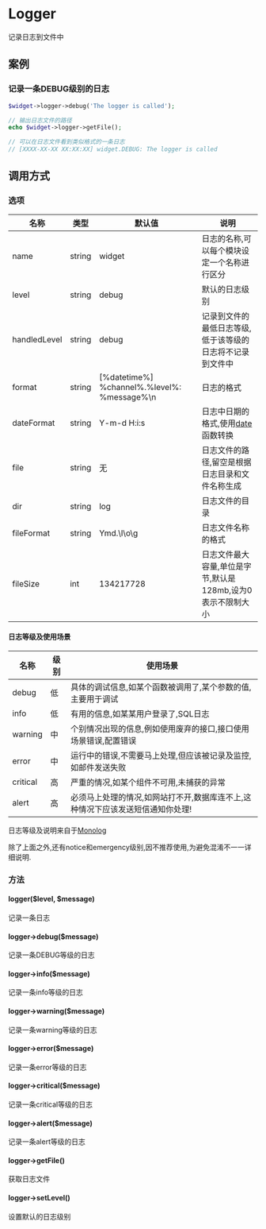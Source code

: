 Logger
======

记录日志到文件中

案例
----

### 记录一条DEBUG级别的日志
```php
$widget->logger->debug('The logger is called');

// 输出日志文件的路径
echo $widget->logger->getFile();

// 可以在日志文件看到类似格式的一条日志
// [XXXX-XX-XX XX:XX:XX] widget.DEBUG: The logger is called
```

调用方式
--------

### 选项

名称         | 类型     | 默认值                                      | 说明
-------------|----------|---------------------------------------------|------
name         | string   | widget                                      | 日志的名称,可以每个模块设定一个名称进行区分
level        | string   | debug                                       | 默认的日志级别
handledLevel | string   | debug                                       | 记录到文件的最低日志等级,低于该等级的日志将不记录到文件中
format       | string   | [%datetime%] %channel%.%level%: %message%\n | 日志的格式
dateFormat   | string   | Y-m-d H:i:s                                 | 日志中日期的格式,使用[date](http://php.net/manual/en/function.date.php)函数转换
file         | string   | 无                                          | 日志文件的路径,留空是根据日志目录和文件名称生成
dir          | string   | log                                         | 日志文件的目录
fileFormat   | string   | Ymd.\l\o\g                                  | 日志文件名称的格式
fileSize     | int      | 134217728                                   | 日志文件最大容量,单位是字节,默认是128mb,设为0表示不限制大小

#### 日志等级及使用场景

名称      | 级别 | 使用场景
----------|------|-----------
debug     | 低   | 具体的调试信息,如某个函数被调用了,某个参数的值,主要用于调试
info      | 低   | 有用的信息,如某某用户登录了,SQL日志
warning   | 中   | 个别情况出现的信息,例如使用废弃的接口,接口使用场景错误,配置错误
error     | 中   | 运行中的错误,不需要马上处理,但应该被记录及监控,如邮件发送失败
critical  | 高   | 严重的情况,如某个组件不可用,未捕获的异常
alert     | 高   | 必须马上处理的情况,如网站打不开,数据库连不上,这种情况下应该发送短信通知你处理!

日志等级及说明来自于[Monolog](https://github.com/Seldaek/monolog) 

除了上面之外,还有notice和emergency级别,因不推荐使用,为避免混淆不一一详细说明.

### 方法

#### logger($level, $message)
记录一条日志

#### logger->debug($message)
记录一条DEBUG等级的日志

#### logger->info($message)
记录一条info等级的日志

#### logger->warning($message)
记录一条warning等级的日志

#### logger->error($message)
记录一条error等级的日志

#### logger->critical($message)
记录一条critical等级的日志

#### logger->alert($message)
记录一条alert等级的日志

#### logger->getFile()
获取日志文件

#### logger->setLevel()
设置默认的日志级别